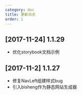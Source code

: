 ```yaml
---
category: doc
title: 更新日志
order: 1
---
```


## [2017-11-24] 1.1.29
* 优化storybook文档示例

## [2017-11-2]   1.1.27
* 修复NavLeft组建样式bug
* 引入bisheng作为静态网站生成器

